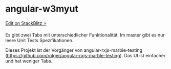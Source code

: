# angular-w3myut

[Edit on StackBlitz ⚡️](https://stackblitz.com/edit/angular-w3myut)

Es gibt zwei Tabs mit unterschiedlicher Funktionalität. Im master gibt es nur leere Unit Tests Spezifikationen.

Dieses Projekt ist der Vorgänger von angular-rxjs-marble-testing (https://github.com/rolger/angular-rxjs-marble-testing). Das UI ist einfacher und hat weniger Tabs.

